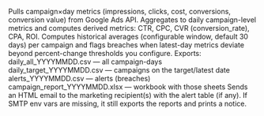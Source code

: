 Pulls campaign×day metrics (impressions, clicks, cost, conversions, conversion value) from Google Ads API.
Aggregates to daily campaign-level metrics and computes derived metrics: CTR, CPC, CVR (conversion_rate), CPA, ROI.
Computes historical averages (configurable window, default 30 days) per campaign and flags breaches when latest-day metrics deviate beyond percent-change thresholds you configure.
Exports:
daily_all_YYYYMMDD.csv — all campaign-days
daily_target_YYYYMMDD.csv — campaigns on the target/latest date
alerts_YYYYMMDD.csv — alerts (breaches)
campaign_report_YYYYMMDD.xlsx — workbook with those sheets
Sends an HTML email to the marketing recipient(s) with the alert table (if any). If SMTP env vars are missing, it still exports the reports and prints a notice.
